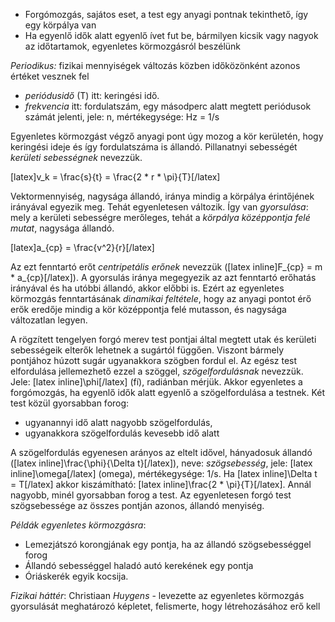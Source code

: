 - Forgómozgás, sajátos eset, a test egy anyagi pontnak tekinthető, így egy körpálya van
- Ha egyenlő idők alatt egyenlő ívet fut be, bármilyen kicsik vagy nagyok az időtartamok, egyenletes körmozgásról beszélünk

*Periodikus:* fizikai mennyiségek változás közben időközönként azonos értéket vesznek fel

- *periódusidő* (T) itt: keringési idő.
- *frekvencia* itt: fordulatszám, egy másodperc alatt megtett periódusok számát jelenti, jele: n, mértékegysége: Hz = 1/s

Egyenletes körmozgást végző anyagi pont úgy mozog a kör kerületén, hogy keringési ideje és így fordulatszáma is állandó. Pillanatnyi sebességét *kerületi sebességnek* nevezzük.

[latex]v_k = \frac{s}{t} = \frac{2 * r * \pi}{T}[/latex]

Vektormennyiség, nagysága állandó, iránya mindig a körpálya érintőjének irányával egyezik meg. Tehát egyenletesen változik. Így van *gyorsulása*: mely a kerületi sebességre merőleges, tehát a *körpálya középpontja felé mutat*, nagysága állandó.

[latex]a_{cp} = \frac{v^2}{r}[/latex]

Az ezt fenntartó erőt *centripetális erőnek* nevezzük ([latex inline]F_{cp} = m * a_{cp}[/latex]). A gyorsulás iránya megegyezik az azt fenntartó erőhatás irányával és ha utóbbi állandó, akkor előbbi is. Ezért az egyenletes körmozgás fenntartásának *dinamikai feltétele*, hogy az anyagi pontot érő erők eredője mindig a kör középpontja felé mutasson, és nagysága változatlan legyen.

A rögzített tengelyen forgó merev test pontjai által megtett utak és kerületi sebességeik elterők lehetnek a sugártól függően. Viszont bármely pontjához húzott sugár ugyanakkora szögben fordul el. Az egész test elfordulása jellemezhető ezzel a szöggel, *szögelfordulásnak* nevezzük. Jele: [latex inline]\phi[/latex] (fí), radiánban mérjük. Akkor egyenletes a forgómozgás, ha egyenlő idők alatt egyenlő a szögelfordulása a testnek. Két test közül gyorsabban forog:

- ugyanannyi idő alatt nagyobb szögelfordulás,
- ugyanakkora szögelfordulás kevesebb idő alatt

A szögelfordulás egyenesen arányos az eltelt idővel, hányadosuk állandó ([latex inline]\frac{\phi}{\Delta t}[/latex]), neve: *szögsebesség*, jele: [latex inline]\omega[/latex] (omega), mértékegysége: 1/s. Ha [latex inline]\Delta t = T[/latex] akkor kiszámítható: [latex inline]\frac{2  * \pi}{T}[/latex]. Annál nagyobb, minél gyorsabban forog a test. Az egyenletesen forgó test szögsebessége az összes pontján azonos, állandó menyiség.

*Példák egyenletes körmozgásra*:

- Lemezjátszó korongjának egy pontja, ha az állandó szögsebességgel forog
- Állandó sebességgel haladó autó kerekének egy pontja
- Óriáskerék egyik kocsija.  

*Fizikai háttér*: Christiaan *Huygens* - levezette az egyenletes körmozgás gyorsulását meghatározó képletet, felismerte, hogy létrehozásához erő kell
